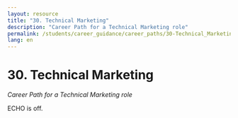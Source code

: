 ```yaml
---
layout: resource
title: "30. Technical Marketing"
description: "Career Path for a Technical Marketing role"
permalink: /students/career_guidance/career_paths/30-Technical_Marketing/
lang: en
---
```


# 30. Technical Marketing

*Career Path for a Technical Marketing role*

ECHO is off.
